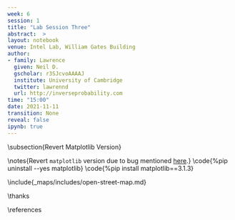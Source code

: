 ```yaml
---
week: 6
session: 1
title: "Lab Session Three"
abstract:  >
layout: notebook
venue: Intel Lab, William Gates Building
author:
- family: Lawrence
  given: Neil D.
  gscholar: r3SJcvoAAAAJ
  institute: University of Cambridge
  twitter: lawrennd
  url: http://inverseprobability.com
time: "15:00"
date: 2021-11-11
transition: None
reveal: false
ipynb: true
---
```

 
\subsection{Revert Matplotlib Version}

\notes{Revert `matplotlib` version due to bug mentioned [here](https://github.com/facebook/prophet/issues/1691).}
\code{%pip uninstall --yes matplotlib}
\code{%pip install matplotlib==3.1.3}

\include{_maps/includes/open-street-map.md}


\thanks

\references
